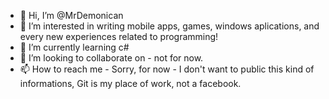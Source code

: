 - 👋 Hi, I’m @MrDemonican
- 👀 I’m interested in writing mobile apps, games, windows aplications, and every new experiences related to programming!
- 🌱 I’m currently learning c#
- 💞️ I’m looking to collaborate on - not for now.
- 📫 How to reach me - Sorry, for now - I don't want to public this kind of informations, Git is my place of work, not a facebook.

<!---
MrDemonican/MrDemonican is a ✨ special ✨ repository because its `README.md` (this file) appears on your GitHub profile.
You can click the Preview link to take a look at your changes.
--->
